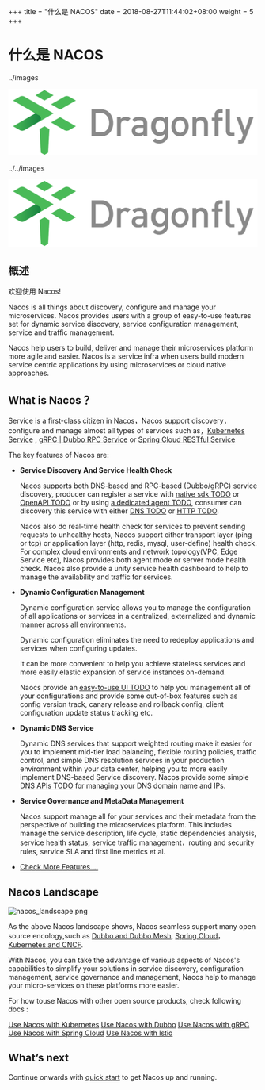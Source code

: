 +++
title = "什么是 NACOS"
date = 2018-08-27T11:44:02+08:00
weight = 5
+++

# 什么是 NACOS

../images 

![../images](../images/dragonfly-linear.png)

../../images

![../../images](../../images/dragonfly-linear.png)

## 概述

欢迎使用 Nacos!

Nacos is all things about discovery, configure and manage your microservices. Nacos provides users with a group of easy-to-use features set for dynamic service discovery, service configuration management, service and traffic management.

Nacos help users to build, deliver and manage their microservices platform more agile and easier. Nacos is a service infra when users build modern service centric applications by using microservices or cloud native approaches.

## What is Nacos？

Service is a first-class citizen in Nacos，Nacos support discovery，configure and manage almost all types of services such as，[Kubernetes Service](https://kubernetes.io/docs/concepts/services-networking/service/) , [gRPC](https://grpc.io/docs/guides/concepts.html#service-definition)[ | Dubbo RPC Service](https://dubbo.incubator.apache.org/#/?lang=en-us) or [Spring Cloud RESTful Service](https://spring.io/understanding/REST)

The key features of Nacos are:

* **Service Discovery And Service Health Check**

    Nacos supports both DNS-based and RPC-based (Dubbo/gRPC) service discovery, producer can register a service with [native sdk TODO](xx) or [OpenAPI TODO](xx) or by using [a dedicated agent TODO](xx), consumer can discovery this service with either [DNS TODO](xx) or [HTTP TODO](xx).

    Nacos also do real-time health check for services to prevent sending requests to unhealthy hosts, Nacos support either transport layer (ping or tcp) or application layer (http, redis, mysql, user-define) health check. For complex cloud environments and network topology(VPC, Edge Service etc), Nacos provides both agent mode or server mode health check. Nacos also provide a unity service health dashboard to help to manage the availability and traffic for services.    
    
* **Dynamic Configuration Management**

    Dynamic configuration service allows you to manage the configuration of all applications or services in a centralized, externalized and dynamic manner across all environments.

    Dynamic configuration eliminates the need to redeploy applications and services when configuring updates.

    It can be more convenient to help you achieve stateless services and more easily elastic expansion of service instances on-demand.

    Naocs provide an [easy-to-use UI TODO](xx) to help you management all of your configurations and provide some out-of-box features such as config version track, canary release and rollback config, client configuration update status tracking etc.

* **Dynamic DNS Service**

    Dynamic DNS services that support weighted routing make it easier for you to implement mid-tier load balancing, flexible routing policies, traffic control, and simple DNS resolution services in your production environment within your data center, helping you to more easily implement DNS-based Service discovery. Nacos provide some simple [DNS APIs TODO](xx) for managing your DNS domain name and IPs.

* **Service Governance and MetaData Management**

   Nacos support manage all for your services and their metadata from the perspective of building the microservices platform. This includes manage the service description, life cycle, static dependencies analysis, service health status, service traffic management，routing and security rules, service SLA and first line metrics et al.

* [Check More Features ...](xx)

## Nacos Landscape

![nacos_landscape.png](https://cdn.yuque.com/lark/0/2018/png/15914/1530514380550-31251a79-02bb-4155-bc4f-5a9f436551a2.png) 

As the above Nacos landscape shows, Nacos seamless support many open source encology,such as [Dubbo and Dubbo Mesh](xx), [Spring Cloud](xx)， [Kubernetes and CNCF](xx).

With Nacos, you can take the advantage of various aspects of Nacos's capabilities to simplify your solutions in service discovery, configuration management, service governance and management, Nacos help to manage your micro-services on these platforms more easier.

For how touse Nacos with other open source products, check following docs :

[Use Nacos with Kubernetes](xx)
[Use Nacos with Dubbo](xx)
[Use Nacos with gRPC](xx)
[Use Nacos with Spring Cloud](xx)
[Use Nacos with lstio](xx)


## What’s next

Continue onwards with [quick start](xxx) to get Nacos up and running.


